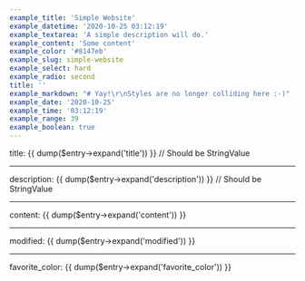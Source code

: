```yaml
---
example_title: 'Simple Website'
example_datetime: '2020-10-25 03:12:19'
example_textarea: 'A simple description will do.'
example_content: 'Some content'
example_color: '#8147eb'
example_slug: simple-website
example_select: hard
example_radio: second
title: ''
example_markdown: "# Yay!\r\nStyles are no longer colliding here :-)"
example_date: '2020-10-25'
example_time: '03:12:19'
example_range: 39
example_boolean: true
---
```

title: {{ dump($entry->expand('title')) }} // Should be StringValue




---




description: {{ dump($entry->expand('description')) }} // Should be StringValue




---




content: {{ dump($entry->expand('content')) }}




---




modified: {{ dump($entry->expand('modified')) }}




---




favorite_color: {{ dump($entry->expand('favorite_color')) }}